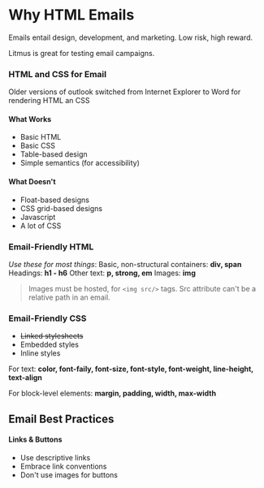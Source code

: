 # Why HTML Emails

Emails entail design, development, and marketing. Low risk, high reward.

Litmus is great for testing email campaigns.

### HTML and CSS for Email

Older versions of outlook switched from Internet Explorer to Word for rendering HTML an CSS

#### What Works
- Basic HTML
- Basic CSS
- Table-based design
- Simple semantics (for accessibility)

#### What Doesn't
- Float-based designs
- CSS grid-based designs
- Javascript
- A lot of CSS

### Email-Friendly HTML
*Use these for most things*:
Basic, non-structural containers: **div, span**
Headings: **h1 - h6**
Other text: **p, strong, em**
Images: **img**

> Images must be hosted, for `<img src/>` tags. Src attribute can't be a relative path in an email.

### Email-Friendly CSS
- ~~Linked stylesheets~~
- Embedded styles
- Inline styles

For text:
**color, font-faily, font-size, font-style, font-weight, line-height, text-align**

For block-level elements:
**margin, padding, width, max-width**

## Email Best Practices

#### Links & Buttons
- Use descriptive links
- Embrace link conventions
- Don't use images for buttons